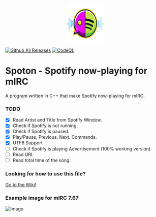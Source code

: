 <p align="center">
  <img width="120" height="120" src="https://github.com/turbosmurfen/spoton/blob/main/img/spoton_logo.png">
</p>

[![Github All Releases](https://img.shields.io/github/downloads/turbosmurfen/spoton/total.svg)]() [![CodeQL](https://github.com/turbosmurfen/spoton/actions/workflows/codeql-analysis.yml/badge.svg)](https://github.com/turbosmurfen/spoton/actions/workflows/codeql-analysis.yml)

# Spoton - Spotify now-playing for mIRC  
A program written in C++ that make Spotify now-playing for mIRC. 
  
### TODO
  
- [x] Read Artist and Title from Spotify Window.  
- [x] Check if Spotify is not running.  
- [x] Check if Spotify is paused.  
- [x] Play/Pause, Previous, Next. Commands.
- [x] UTF8 Support
- [ ] Check if Spotify is playing Advertisement (100% working version).  
- [ ] Read URI.   
- [ ] Read total time of the song.  
  
### Looking for how to use this file?
[Go to the Wiki!](https://github.com/turbosmurfen/spoton/wiki)

### Example image for mIRC 7.67
![Image](https://github.com/turbosmurfen/spoton/blob/main/img/spoton_example.png)

